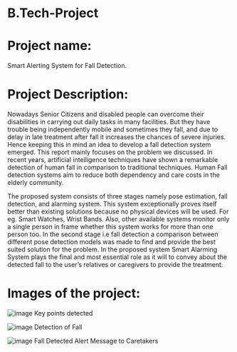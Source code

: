 # B.Tech-Project

# Project name: 
Smart Alerting System for Fall Detection.

# Project Description: 
Nowadays Senior Citizens and disabled people can overcome their disabilities in 
carrying out daily tasks in many facilities. But they have trouble being independently 
mobile and sometimes they fall, and due to delay in late treatment after fall it increases the 
chances of severe injuries. Hence keeping this in mind an idea to develop a fall detection 
system emerged. This report mainly focuses on the problem we discussed. In recent years, 
artificial intelligence techniques have shown a remarkable detection of human fall in 
comparison to traditional techniques. Human Fall detection systems aim to reduce both 
dependency and care costs in the elderly community.  

The proposed system consists of three stages namely pose estimation, fall detection, 
and alarming system. This system exceptionally proves itself better than existing solutions 
because no physical devices will be used. For eg. Smart Watches, Wrist Bands. Also, other 
available systems monitor only a single person in frame whether this system works for 
more than one person too. In the second stage i.e fall detection a comparison between 
different pose detection models was made to find and provide the best suited solution for 
the problem. In the proposed system Smart Alarming System plays the final and most 
essential role as it will to convey about the detected fall to the user’s relatives or caregivers 
to provide the treatment.

# Images of the project: 
![image](https://github.com/user-attachments/assets/84d9268a-1e0c-4297-a199-3f68cca5f2dc)
Key points detected

![image](https://github.com/user-attachments/assets/7d8f5ac6-28b2-44bf-a026-c6955a233bc7)
Detection of Fall

![image](https://github.com/user-attachments/assets/bbab3bc6-513d-4f60-96bf-4d576e5978a6)
Fall Detected Alert Message to Caretakers



